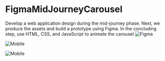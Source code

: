 # FigmaMidJourneyCarousel
Develop a web application design during the mid-journey phase. Next, we produce the assets and build a prototype using Figma. In the concluding step, use HTML, CSS, and JavaScript to animate the carousel
![Figma](https://github.com/abs110020/FigmaMidJourneyCarousel/assets/5025282/48c51f67-9666-4f2f-a92d-0bcaba5dfd39)


![Mobile](https://github.com/abs110020/FigmaMidJourneyCarousel/assets/5025282/3a126888-468a-4c33-8d23-635e37f9f102)


![Mobile](https://github.com/abs110020/FigmaMidJourneyCarousel/assets/5025282/fee32820-a2d8-415b-b159-ddf63f901583)
